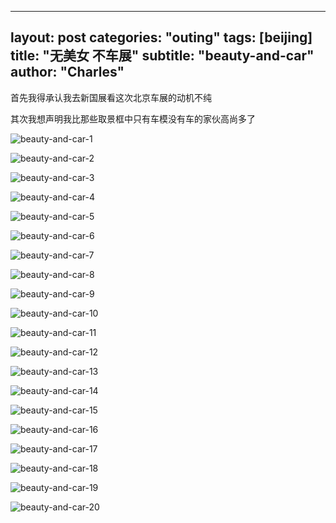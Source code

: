 ---
layout:     post
categories: "outing"
tags:       [beijing]
title:      "无美女 不车展"
subtitle:   "beauty-and-car"
author:     "Charles"
--

首先我得承认我去新国展看这次北京车展的动机不纯

其次我想声明我比那些取景框中只有车模没有车的家伙高尚多了

![beauty-and-car-1]({{site.imageurl}}/beauty-and-car-1.jpg)

![beauty-and-car-2]({{site.imageurl}}/beauty-and-car-2.jpg)

![beauty-and-car-3]({{site.imageurl}}/beauty-and-car-3.jpg)

![beauty-and-car-4]({{site.imageurl}}/beauty-and-car-4.jpg)

![beauty-and-car-5]({{site.imageurl}}/beauty-and-car-5.jpg)

![beauty-and-car-6]({{site.imageurl}}/beauty-and-car-6.jpg)

![beauty-and-car-7]({{site.imageurl}}/beauty-and-car-7.jpg)

![beauty-and-car-8]({{site.imageurl}}/beauty-and-car-8.jpg)

![beauty-and-car-9]({{site.imageurl}}/beauty-and-car-9.jpg)

![beauty-and-car-10]({{site.imageurl}}/beauty-and-car-10.jpg)

![beauty-and-car-11]({{site.imageurl}}/beauty-and-car-11.jpg)

![beauty-and-car-12]({{site.imageurl}}/beauty-and-car-12.jpg)

![beauty-and-car-13]({{site.imageurl}}/beauty-and-car-13.jpg)

![beauty-and-car-14]({{site.imageurl}}/beauty-and-car-14.jpg)

![beauty-and-car-15]({{site.imageurl}}/beauty-and-car-15.jpg)

![beauty-and-car-16]({{site.imageurl}}/beauty-and-car-16.jpg)

![beauty-and-car-17]({{site.imageurl}}/beauty-and-car-17.jpg)

![beauty-and-car-18]({{site.imageurl}}/beauty-and-car-18.jpg)

![beauty-and-car-19]({{site.imageurl}}/beauty-and-car-19.jpg)

![beauty-and-car-20]({{site.imageurl}}/beauty-and-car-20.jpg)



